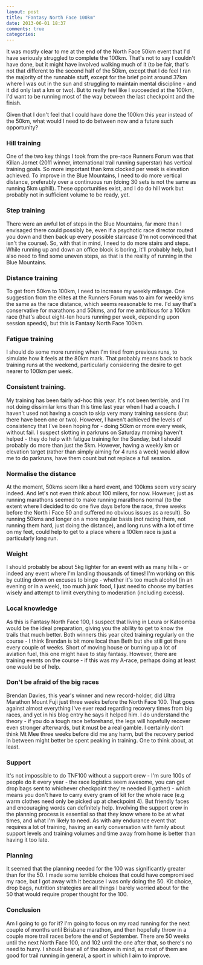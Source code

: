 ```yaml
---
layout: post
title: "Fantasy North Face 100km"
date: 2013-06-01 18:37
comments: true
categories: 
---
```

It was mostly clear to me at the end of the North Face 50km event that I'd have
seriously struggled to complete the 100km. That's not to say I couldn't have
done, but it might have involved walking much of it (to be fair, that's not
that different to the second half of the 50km, except that I do feel I ran
the majority of the runnable stuff, except for the brief point around 37km 
where I was out in the sun and struggling to maintain mental discipline - and
it did only last a km or two). But to really feel like I succeeded at the
100km, I'd want to be running most of the way between the last checkpoint and
the finish.

Given that I don't feel that I could have done the 100km this year instead 
of the 50km, what would I need to do between now and a future such 
opportunity?

### Hill training
One of the two key things I took from the pre-race Runners Forum was that 
Kilian Jornet (2011 winner, international trail running superstar) has 
vertical training goals. So more important than kms clocked per week is
elevation achieved. To improve in the Blue Mountains, I need to do more 
vertical distance, preferably over a continuous run (doing 30 sets is not the
same as running 5km uphill). These opportunities exist, and I do do hill work
but probably not in sufficient volume to be ready, yet.

### Step training
There were an awful lot of steps in the Blue Mountains, far more than I 
envisaged there could possibly be, even if a psychotic race director 
routed you down and then back up every possible staircase (I'm not 
convinced that isn't the course). So, with that in mind, I need to do more
stairs and steps. While running up and down an office block is boring, it'll
probably help, but I also need to find some uneven steps, as that is the
reality of running in the Blue Mountains.

### Distance training
To get from 50km to 100km, I need to increase my weekly mileage. One
suggestion from the elites at the Runners Forum was to aim for weekly 
kms the same as the race distance, which seems reasonable to me. I'd say 
that's conservative for marathons and 50kms, and for me ambitious for a
100km race (that's about eight-ten hours running per week, depending upon 
session speeds), but this is Fantasy North Face 100km.

### Fatigue training
I should do some more running when I'm tired from previous runs, to simulate
how it feels at the 80km mark. That probably means back to back training runs
at the weekend, particularly considering the desire to get nearer to 100km 
per week.

### Consistent training.
My training has been fairly ad-hoc this year. It's not been terrible, and I'm
not doing dissimilar kms than this time last year when I had a coach. I haven't
used not having a coach to skip very many training sessions (but there have
been one or two). However, I haven't achieved the levels of consistency that 
I've been hoping for - doing 50km or more every week, without fail. I suspect
slotting in parkruns on Saturday morning haven't helped - they do help with
fatigue training for the Sunday, but I should probably do more than just the
5km. However, having a weekly km or elevation target (rather than simply
aiming for 4 runs a week) would allow me to do parkruns, have them count 
but not replace a full session.

### Normalise the distance
At the moment, 50kms seem like a hard event, and 100kms seem very scary indeed.
And let's not even think about 100 milers, for now. However, just as running
marathons seemed to make running marathons normal (to the extent where I 
decided to do one five days before the race, three weeks before the North i
Face 50 and suffered no obvious issues as a result). So running 50kms and
longer on a more regular basis (not racing them, not running them hard, just
doing the distance), and long runs with a lot of time on my feet, could help
to get to a place where a 100km race is just a particularly long run.

### Weight
I should probably be about 5kg lighter for an event with as many hills - or
indeed any event where I'm landing thousands of times! I'm working on this by
cutting down on excuses to binge - whether it's too much alcohol (in an
evening or in a week), too much junk food, I just need to choose my battles
wisely and attempt to limit everything to moderation (including excess).

### Local knowledge
As this is Fantasy North Face 100, I suspect that living in Leura or 
Katoomba would be the ideal preparation, giving you the ability to get to
know the trails that much better. Both winners this year cited training
regularly on the course - I think Brendan is bit more local than Beth but 
she still got there every couple of weeks. Short of moving house or burning
up a lot of aviation fuel, this one might have to stay fantasy. However, 
there are training events on the course - if this was my A-race, perhaps
doing at least one would be of help.

### Don't be afraid of the big races
Brendan Davies, this year's winner and new record-holder, did Ultra 
Marathon Mount Fuji just three weeks before the North Face 100. That 
goes against almost everything I've ever read regarding recovery times from
big races, and yet in his blog entry he says it helped him. I do understand
the theory - if you do a tough race beforehand, the legs will hopefully
recover even stronger afterwards, but it must be a real gamble. I certainly
don't think Mt Mee three weeks before did me any harm, but the recovery 
period in between might better be spent peaking in training. One to think
about, at least. 

### Support
It's not impossible to do TNF100 without a support crew - I'm sure 100s of 
people do it every year - the race logistics seem awesome, you can get drop
bags sent to whichever checkpoint they're needed (I gather) - which means
you don't have to carry every gram of kit for the whole race (e.g warm 
clothes need only be picked up at checkpoint 4). But friendly faces and 
encouraging words can definitely help. Involving the support crew in the planning
process is essential so that they know where to be at what times, and what I'm 
likely to need. As with any endurance event that requires a lot of training,
having an early conversation with family about support levels and training 
volumes and time away from home is better than having it too late.

### Planning
It seemed that the planning needed for the 100 was significantly greater than 
for the 50. I made some terrible choices that could have compromised my race, 
but I got away with it because I was only doing the 50. Kit choice, drop bags,
nutrition strategies are all things I barely worried about for the 50 that
would require proper thought for the 100. 

### Conclusion
Am I going to go for it? I'm going to focus on my road running for the next 
couple of months until Brisbane marathon, and then hopefully throw in a couple
more trail races before the end of September. There are 50 weeks until the 
next North Face 100, and 102 until the one after that, so there's no need to 
hurry. I should bear all of the above in mind, as most of them are good for
trail running in general, a sport in which I aim to improve. 
